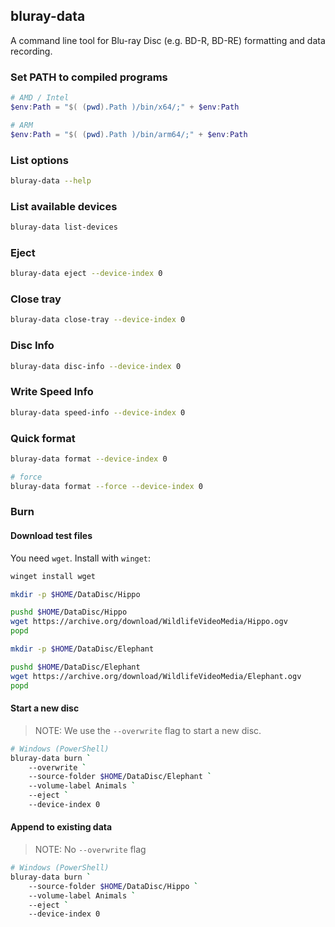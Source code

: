 ## bluray-data

A command line tool for Blu-ray Disc (e.g. BD-R, BD-RE) formatting and data recording. 

### Set PATH to compiled programs 

```powershell
# AMD / Intel
$env:Path = "$( (pwd).Path )/bin/x64/;" + $env:Path 

# ARM
$env:Path = "$( (pwd).Path )/bin/arm64/;" + $env:Path 
```

### List options

```sh
bluray-data --help
```

### List available devices

```sh
bluray-data list-devices
```

### Eject

```sh
bluray-data eject --device-index 0
```

### Close tray

```sh
bluray-data close-tray --device-index 0
```


### Disc Info

```sh
bluray-data disc-info --device-index 0
```

### Write Speed Info

```sh
bluray-data speed-info --device-index 0
```


### Quick format

```sh
bluray-data format --device-index 0

# force
bluray-data format --force --device-index 0

```

### Burn

#### Download test files

You need `wget`. Install with `winget`:

```sh
winget install wget
```

```sh
mkdir -p $HOME/DataDisc/Hippo

pushd $HOME/DataDisc/Hippo
wget https://archive.org/download/WildlifeVideoMedia/Hippo.ogv 
popd

mkdir -p $HOME/DataDisc/Elephant

pushd $HOME/DataDisc/Elephant
wget https://archive.org/download/WildlifeVideoMedia/Elephant.ogv
popd
```
#### Start a new disc

> NOTE: We use the `--overwrite` flag  to start a new disc. 

```sh
# Windows (PowerShell)
bluray-data burn `
    --overwrite `
    --source-folder $HOME/DataDisc/Elephant `
    --volume-label Animals `
    --eject `
    --device-index 0
```

#### Append to existing data

> NOTE: No `--overwrite` flag

```sh
# Windows (PowerShell)
bluray-data burn `
    --source-folder $HOME/DataDisc/Hippo `
    --volume-label Animals `
    --eject `
    --device-index 0
```

